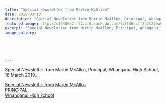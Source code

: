 ```yaml
---
title: "Special Newsletter from Martin McAllen"
date: 2019-03-18
description: "Special Newsletter from Martin McAllen, Principal, Whanganui High School, 18 March 2019..."
featured-image: http://c1940652.r52.cf0.rackcdn.com/5c8f06dcff2a7c25ea0004f8/WEBSITE-CREST-used-SEPT-2017.jpg
excerpt: "Special Newsletter from Martin McAllen, Principal, Whanganui High School, 18 March 2019."
image_gallery:
    
    
    
    
    
---
```


<p>Special Newsletter from Martin McAllen, Principal, Whanganui High School, 18 March 2019...</p>
<p><a href="http://c1940652.r52.cf0.rackcdn.com/5c8f05e9ff2a7c25ea0004f6/Special-Newsletter-18.03.19.pdf">Special Newsletter from Martin McAllen<br />PRINCIPAL<br />Whanganui High School</a></p>

